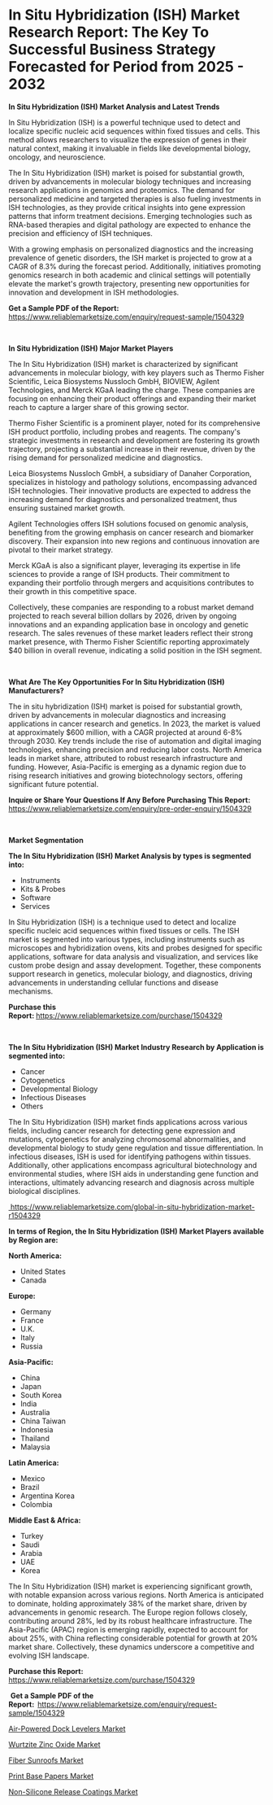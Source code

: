 <p><h1>In Situ Hybridization (ISH) Market Research Report: The Key To Successful Business Strategy Forecasted for Period from 2025 - 2032</h1></p><p><strong>In Situ Hybridization (ISH) Market Analysis and Latest Trends</strong></p>
<p><p>In Situ Hybridization (ISH) is a powerful technique used to detect and localize specific nucleic acid sequences within fixed tissues and cells. This method allows researchers to visualize the expression of genes in their natural context, making it invaluable in fields like developmental biology, oncology, and neuroscience. </p><p>The In Situ Hybridization (ISH) market is poised for substantial growth, driven by advancements in molecular biology techniques and increasing research applications in genomics and proteomics. The demand for personalized medicine and targeted therapies is also fueling investments in ISH technologies, as they provide critical insights into gene expression patterns that inform treatment decisions. Emerging technologies such as RNA-based therapies and digital pathology are expected to enhance the precision and efficiency of ISH techniques.</p><p>With a growing emphasis on personalized diagnostics and the increasing prevalence of genetic disorders, the ISH market is projected to grow at a CAGR of 8.3% during the forecast period. Additionally, initiatives promoting genomics research in both academic and clinical settings will potentially elevate the market's growth trajectory, presenting new opportunities for innovation and development in ISH methodologies.</p></p>
<p><strong>Get a Sample PDF of the Report:&nbsp;</strong> <a href="https://www.reliablemarketsize.com/enquiry/request-sample/1504329?utm_campaign=1991&utm_medium=2&utm_source=Github&utm_content=ia&utm_term=23032025&utm_id=in-situ-hybridization-ish">https://www.reliablemarketsize.com/enquiry/request-sample/1504329</a></p>
<p>&nbsp;</p>
<p><strong>In Situ Hybridization (ISH) Major Market Players</strong></p>
<p><p>The In Situ Hybridization (ISH) market is characterized by significant advancements in molecular biology, with key players such as Thermo Fisher Scientific, Leica Biosystems Nussloch GmbH, BIOVIEW, Agilent Technologies, and Merck KGaA leading the charge. These companies are focusing on enhancing their product offerings and expanding their market reach to capture a larger share of this growing sector.</p><p>Thermo Fisher Scientific is a prominent player, noted for its comprehensive ISH product portfolio, including probes and reagents. The company's strategic investments in research and development are fostering its growth trajectory, projecting a substantial increase in their revenue, driven by the rising demand for personalized medicine and diagnostics.</p><p>Leica Biosystems Nussloch GmbH, a subsidiary of Danaher Corporation, specializes in histology and pathology solutions, encompassing advanced ISH technologies. Their innovative products are expected to address the increasing demand for diagnostics and personalized treatment, thus ensuring sustained market growth.</p><p>Agilent Technologies offers ISH solutions focused on genomic analysis, benefiting from the growing emphasis on cancer research and biomarker discovery. Their expansion into new regions and continuous innovation are pivotal to their market strategy.</p><p>Merck KGaA is also a significant player, leveraging its expertise in life sciences to provide a range of ISH products. Their commitment to expanding their portfolio through mergers and acquisitions contributes to their growth in this competitive space.</p><p>Collectively, these companies are responding to a robust market demand projected to reach several billion dollars by 2026, driven by ongoing innovations and an expanding application base in oncology and genetic research. The sales revenues of these market leaders reflect their strong market presence, with Thermo Fisher Scientific reporting approximately $40 billion in overall revenue, indicating a solid position in the ISH segment.</p></p>
<p>&nbsp;</p>
<p><strong>What Are The Key Opportunities For In Situ Hybridization (ISH) Manufacturers?</strong></p>
<p><p>The in situ hybridization (ISH) market is poised for substantial growth, driven by advancements in molecular diagnostics and increasing applications in cancer research and genetics. In 2023, the market is valued at approximately $600 million, with a CAGR projected at around 6-8% through 2030. Key trends include the rise of automation and digital imaging technologies, enhancing precision and reducing labor costs. North America leads in market share, attributed to robust research infrastructure and funding. However, Asia-Pacific is emerging as a dynamic region due to rising research initiatives and growing biotechnology sectors, offering significant future potential.</p></p>
<p><strong>Inquire or Share Your Questions If Any Before Purchasing This Report:</strong> <a href="https://www.reliablemarketsize.com/enquiry/pre-order-enquiry/1504329?utm_campaign=1991&utm_medium=2&utm_source=Github&utm_content=ia&utm_term=23032025&utm_id=in-situ-hybridization-ish">https://www.reliablemarketsize.com/enquiry/pre-order-enquiry/1504329</a></p>
<p>&nbsp;</p>
<p><strong>Market Segmentation</strong></p>
<p><strong>The In Situ Hybridization (ISH) Market Analysis by types is segmented into:</strong></p>
<p><ul><li>Instruments</li><li>Kits & Probes</li><li>Software</li><li>Services</li></ul></p>
<p><p>In Situ Hybridization (ISH) is a technique used to detect and localize specific nucleic acid sequences within fixed tissues or cells. The ISH market is segmented into various types, including instruments such as microscopes and hybridization ovens, kits and probes designed for specific applications, software for data analysis and visualization, and services like custom probe design and assay development. Together, these components support research in genetics, molecular biology, and diagnostics, driving advancements in understanding cellular functions and disease mechanisms.</p></p>
<p><strong>Purchase this Report:&nbsp;</strong><a href="https://www.reliablemarketsize.com/purchase/1504329?utm_campaign=1991&utm_medium=2&utm_source=Github&utm_content=ia&utm_term=23032025&utm_id=in-situ-hybridization-ish">https://www.reliablemarketsize.com/purchase/1504329</a></p>
<p>&nbsp;</p>
<p><strong>The In Situ Hybridization (ISH) Market Industry Research by Application is segmented into:</strong></p>
<p><ul><li>Cancer</li><li>Cytogenetics</li><li>Developmental Biology</li><li>Infectious Diseases</li><li>Others</li></ul></p>
<p><p>The In Situ Hybridization (ISH) market finds applications across various fields, including cancer research for detecting gene expression and mutations, cytogenetics for analyzing chromosomal abnormalities, and developmental biology to study gene regulation and tissue differentiation. In infectious diseases, ISH is used for identifying pathogens within tissues. Additionally, other applications encompass agricultural biotechnology and environmental studies, where ISH aids in understanding gene function and interactions, ultimately advancing research and diagnosis across multiple biological disciplines.</p></p>
<p><a href="https://www.reliablemarketsize.com/global-in-situ-hybridization-market-r1504329?utm_campaign=1991&utm_medium=2&utm_source=Github&utm_content=ia&utm_term=23032025&utm_id=in-situ-hybridization-ish">&nbsp;https://www.reliablemarketsize.com/global-in-situ-hybridization-market-r1504329</a></p>
<p><strong>In terms of Region, the In Situ Hybridization (ISH) Market Players available by Region are:</strong></p>
<p>
    <p> <strong> North America: </strong>
        <ul>
            <li>United States</li>
            <li>Canada</li>
        </ul>
        </p> 
    <p> <strong> Europe: </strong>
        <ul>
            <li>Germany</li>
            <li>France</li>
            <li>U.K.</li>
            <li>Italy</li>
            <li>Russia</li>
        </ul>
        </p> 
    <p> <strong> Asia-Pacific: </strong>
        <ul>
            <li>China</li>
            <li>Japan</li>
            <li>South Korea</li>
            <li>India</li>
            <li>Australia</li>
            <li>China Taiwan</li>
            <li>Indonesia</li>
            <li>Thailand</li>
            <li>Malaysia</li>
        </ul>
        </p> 
    <p> <strong> Latin America: </strong>
        <ul>
            <li>Mexico</li>
            <li>Brazil</li>
            <li>Argentina Korea</li>
            <li>Colombia</li>
        </ul>
        </p> 
    <p> <strong> Middle East & Africa: </strong>
        <ul>
            <li>Turkey</li>
            <li>Saudi</li>
            <li>Arabia</li>
            <li>UAE</li>
            <li>Korea</li>
        </ul>
    </p>
    </p>
<p><p>The In Situ Hybridization (ISH) market is experiencing significant growth, with notable expansion across various regions. North America is anticipated to dominate, holding approximately 38% of the market share, driven by advancements in genomic research. The Europe region follows closely, contributing around 28%, led by its robust healthcare infrastructure. The Asia-Pacific (APAC) region is emerging rapidly, expected to account for about 25%, with China reflecting considerable potential for growth at 20% market share. Collectively, these dynamics underscore a competitive and evolving ISH landscape.</p></p>
<p><strong>Purchase this Report: </strong><a href="https://www.reliablemarketsize.com/purchase/1504329?utm_campaign=1991&utm_medium=2&utm_source=Github&utm_content=ia&utm_term=23032025&utm_id=in-situ-hybridization-ish">https://www.reliablemarketsize.com/purchase/1504329</a></p>
<p>&nbsp;<strong>Get a Sample PDF of the Report:&nbsp;&nbsp;</strong><a href="https://www.reliablemarketsize.com/enquiry/request-sample/1504329?utm_campaign=1991&utm_medium=2&utm_source=Github&utm_content=ia&utm_term=23032025&utm_id=in-situ-hybridization-ish">https://www.reliablemarketsize.com/enquiry/request-sample/1504329</a></p>
<p><strong></strong></p>
<p><p><a href="https://github.com/haagarocapmj/Market-Research-Report-List-1/blob/main/air-powered-dock-levelers-market.md?utm_campaign=1991&utm_medium=2&utm_source=Github&utm_content=ia&utm_term=23032025&utm_id=in-situ-hybridization-ish">Air-Powered Dock Levelers Market</a></p><p><a href="https://github.com/gfellcincot4/Market-Research-Report-List-1/blob/main/wurtzite-zinc-oxide-market.md?utm_campaign=1991&utm_medium=2&utm_source=Github&utm_content=ia&utm_term=23032025&utm_id=in-situ-hybridization-ish">Wurtzite Zinc Oxide Market</a></p><p><a href="https://github.com/countpapajwp/Market-Research-Report-List-1/blob/main/fiber-sunroofs-market.md?utm_campaign=1991&utm_medium=2&utm_source=Github&utm_content=ia&utm_term=23032025&utm_id=in-situ-hybridization-ish">Fiber Sunroofs Market</a></p><p><a href="https://github.com/fallalenoswG/Market-Research-Report-List-1/blob/main/print-base-papers-market.md?utm_campaign=1991&utm_medium=2&utm_source=Github&utm_content=ia&utm_term=23032025&utm_id=in-situ-hybridization-ish">Print Base Papers Market</a></p><p><a href="https://github.com/YashRP12/Market-Research-Report-List-7/blob/main/non-silicone-release-coatings-market.md?utm_campaign=1991&utm_medium=2&utm_source=Github&utm_content=ia&utm_term=23032025&utm_id=in-situ-hybridization-ish">Non-Silicone Release Coatings Market</a></p></p>